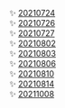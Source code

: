 :sparkles: [20210724](./20210724.md)  
:sparkles: [20210726](./20210726.md)  
:sparkles: [20210727](./20210727.md)  
:sparkles: [20210802](./20210802.md)  
:sparkles: [20210803](./20210803.md)  
:sparkles: [20210806](./20210806.md)  
:sparkles: [20210810](./20210810.md)  
:sparkles: [20210814](./20210814.md)  
:sparkles: [20211008](./20211008.md)  
